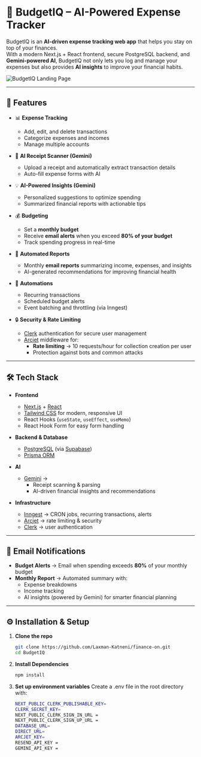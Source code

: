 # 💸 BudgetIQ – AI-Powered Expense Tracker

BudgetIQ is an **AI-driven expense tracking web app** that helps you stay on top of your finances.  
With a modern Next.js + React frontend, secure PostgreSQL backend, and **Gemini-powered AI**, BudgetIQ not only lets you log and manage your expenses but also provides **AI insights** to improve your financial habits.  

![BudgetIQ Landing Page](screenshots/screenshot1.png)

---

## 🚀 Features

- 📊 **Expense Tracking**
  - Add, edit, and delete transactions
  - Categorize expenses and incomes
  - Manage multiple accounts

- 🧾 **AI Receipt Scanner (Gemini)**
  - Upload a receipt and automatically extract transaction details  
  - Auto-fill expense forms with AI

- 💡 **AI-Powered Insights (Gemini)**
  - Personalized suggestions to optimize spending  
  - Summarized financial reports with actionable tips

- 💰 **Budgeting**
  - Set a **monthly budget**
  - Receive **email alerts** when you exceed **80% of your budget**
  - Track spending progress in real-time

- 📧 **Automated Reports**
  - Monthly **email reports** summarizing income, expenses, and insights  
  - AI-generated recommendations for improving financial health

- 🔁 **Automations**
  - Recurring transactions  
  - Scheduled budget alerts  
  - Event batching and throttling (via Inngest)

- 🔒 **Security & Rate Limiting**
  - [Clerk](https://clerk.com/) authentication for secure user management  
  - [Arcjet](https://arcjet.com/) middleware for:
    - **Rate limiting** → 10 requests/hour for collection creation per user  
    - Protection against bots and common attacks  

---

## 🛠️ Tech Stack

- **Frontend**
  - [Next.js](https://nextjs.org/) + [React](https://react.dev/)
  - [Tailwind CSS](https://tailwindcss.com/) for modern, responsive UI  
  - React Hooks (`useState`, `useEffect`, `useMemo`)
  - React Hook Form for easy form handling

- **Backend & Database**
  - [PostgreSQL](https://www.postgresql.org/) (via [Supabase](https://supabase.com/))
  - [Prisma ORM](https://www.prisma.io/)

- **AI**
  - [Gemini](https://deepmind.google/technologies/gemini/) →  
    - Receipt scanning & parsing  
    - AI-driven financial insights and recommendations  

- **Infrastructure**
  - [Inngest](https://www.inngest.com/) → CRON jobs, recurring transactions, alerts  
  - [Arcjet](https://arcjet.com/) → rate limiting & security  
  - [Clerk](https://clerk.com/) → user authentication  

---

## 📧 Email Notifications

- **Budget Alerts** → Email when spending exceeds **80%** of your monthly budget  
- **Monthly Report** → Automated summary with:
  - Expense breakdowns
  - Income tracking
  - AI insights (powered by Gemini) for smarter financial planning  

---

## ⚙️ Installation & Setup

1. **Clone the repo**
   ```bash
   git clone https://github.com/Laxman-Katneni/finance-on.git
   cd BudgetIQ
2. **Install Dependencies**
   ```bash
   npm install
3. **Set up environment variables**
   Create a .env file in the root directory with:
   ```bash
   NEXT_PUBLIC_CLERK_PUBLISHABLE_KEY=
   CLERK_SECRET_KEY=
   NEXT_PUBLIC_CLERK_SIGN_IN_URL =
   NEXT_PUBLIC_CLERK_SIGN_UP_URL = 
   DATABASE_URL=
   DIRECT_URL=
   ARCJET_KEY=
   RESEND_API_KEY = 
   GEMINI_API_KEY = 

